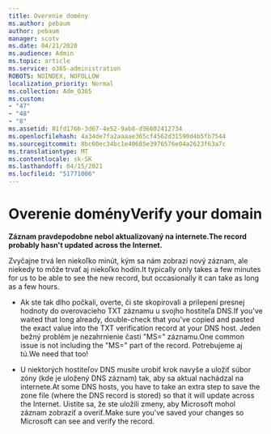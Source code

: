 ```yaml
---
title: Overenie domény
ms.author: pebaum
author: pebaum
manager: scotv
ms.date: 04/21/2020
ms.audience: Admin
ms.topic: article
ms.service: o365-administration
ROBOTS: NOINDEX, NOFOLLOW
localization_priority: Normal
ms.collection: Adm_O365
ms.custom:
- "47"
- "48"
- "8"
ms.assetid: 81fd176b-3d67-4e52-9ab8-d36602412734
ms.openlocfilehash: 4a34de7fa2aaaae365cf4562d31590d4b5fb7544
ms.sourcegitcommit: 8bc60ec34bc1e40685e3976576e04a2623f63a7c
ms.translationtype: MT
ms.contentlocale: sk-SK
ms.lasthandoff: 04/15/2021
ms.locfileid: "51771006"
---
```

# <a name="verify-your-domain"></a><span data-ttu-id="3f90b-102">Overenie domény</span><span class="sxs-lookup"><span data-stu-id="3f90b-102">Verify your domain</span></span>

 <span data-ttu-id="3f90b-103">**Záznam pravdepodobne nebol aktualizovaný na internete.**</span><span class="sxs-lookup"><span data-stu-id="3f90b-103">**The record probably hasn't updated across the Internet.**</span></span>
  
<span data-ttu-id="3f90b-104">Zvyčajne trvá len niekoľko minút, kým sa nám zobrazí nový záznam, ale niekedy to môže trvať aj niekoľko hodín.</span><span class="sxs-lookup"><span data-stu-id="3f90b-104">It typically only takes a few minutes for us to be able to see the new record, but occasionally it can take as long as a few hours.</span></span> 
  
- <span data-ttu-id="3f90b-105">Ak ste tak dlho počkali, overte, či ste skopírovali a prilepení presnej hodnoty do overovacieho TXT záznamu u svojho hostiteľa DNS.</span><span class="sxs-lookup"><span data-stu-id="3f90b-105">If you've waited that long already, double-check that you've copied and pasted the exact value into the TXT verification record at your DNS host.</span></span> <span data-ttu-id="3f90b-106">Jeden bežný problém je nezahrnienie časti "MS=" záznamu.</span><span class="sxs-lookup"><span data-stu-id="3f90b-106">One common issue is not including the "MS=" part of the record.</span></span> <span data-ttu-id="3f90b-107">Potrebujeme aj tú.</span><span class="sxs-lookup"><span data-stu-id="3f90b-107">We need that too!</span></span>

- <span data-ttu-id="3f90b-108">U niektorých hostiteľov DNS musíte urobiť krok navyše a uložiť súbor zóny (kde je uložený DNS záznam) tak, aby sa aktual nachádzal na internete.</span><span class="sxs-lookup"><span data-stu-id="3f90b-108">At some DNS hosts, you have to take an extra step to save the zone file (where the DNS record is stored) so that it will update across the Internet.</span></span> <span data-ttu-id="3f90b-109">Uistite sa, že ste uložili zmeny, aby Microsoft mohol záznam zobraziť a overiť.</span><span class="sxs-lookup"><span data-stu-id="3f90b-109">Make sure you've saved your changes so Microsoft can see and verify the record.</span></span>
